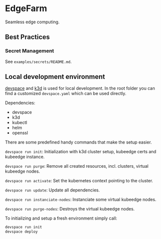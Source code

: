 # EdgeFarm

Seamless edge computing.

## Best Practices

### Secret Management

See `examples/secrets/README.md`.

## Local development environment

[devspace](https://devspace.sh/) and [k3d](https://k3d.io/) is used for
local development. In the root folder you can find a
customized `devspace.yaml` which can be used directly.

Dependencies:

- devspace
- k3d
- kubectl
- helm
- openssl

There are some predefined handy commands that make the setup easier.

`devspace run init`: Initialization with k3d cluster setup, kubeedge certs and kubeedge instance.

`devspace run purge`: Remove all created resources, incl. clusters, virtual kubeedge nodes.

`devspace run activate`: Set the kubernetes context pointing to the cluster.

`devspace run update`: Update all dependencies.

`devspace run instanciate-nodes`: Instanciate some virtual kubeedge nodes.

`devspace run purge-nodes`: Destroys the virtual kubeedge nodes.

To initializing and setup a fresh environment simply call:

```sh
devspace run init
devspace deploy
```
